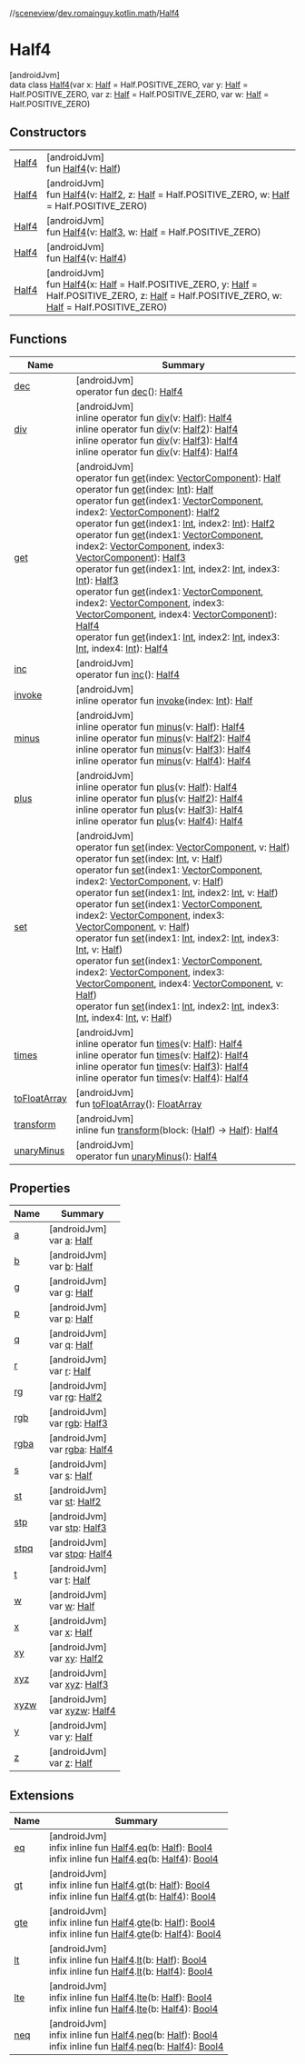 //[sceneview](../../../index.md)/[dev.romainguy.kotlin.math](../index.md)/[Half4](index.md)

# Half4

[androidJvm]\
data class [Half4](index.md)(var x: [Half](../-half/index.md) = Half.POSITIVE_ZERO, var y: [Half](../-half/index.md) = Half.POSITIVE_ZERO, var z: [Half](../-half/index.md) = Half.POSITIVE_ZERO, var w: [Half](../-half/index.md) = Half.POSITIVE_ZERO)

## Constructors

| | |
|---|---|
| [Half4](-half4.md) | [androidJvm]<br>fun [Half4](-half4.md)(v: [Half](../-half/index.md)) |
| [Half4](-half4.md) | [androidJvm]<br>fun [Half4](-half4.md)(v: [Half2](../-half2/index.md), z: [Half](../-half/index.md) = Half.POSITIVE_ZERO, w: [Half](../-half/index.md) = Half.POSITIVE_ZERO) |
| [Half4](-half4.md) | [androidJvm]<br>fun [Half4](-half4.md)(v: [Half3](../-half3/index.md), w: [Half](../-half/index.md) = Half.POSITIVE_ZERO) |
| [Half4](-half4.md) | [androidJvm]<br>fun [Half4](-half4.md)(v: [Half4](index.md)) |
| [Half4](-half4.md) | [androidJvm]<br>fun [Half4](-half4.md)(x: [Half](../-half/index.md) = Half.POSITIVE_ZERO, y: [Half](../-half/index.md) = Half.POSITIVE_ZERO, z: [Half](../-half/index.md) = Half.POSITIVE_ZERO, w: [Half](../-half/index.md) = Half.POSITIVE_ZERO) |

## Functions

| Name | Summary |
|---|---|
| [dec](dec.md) | [androidJvm]<br>operator fun [dec](dec.md)(): [Half4](index.md) |
| [div](div.md) | [androidJvm]<br>inline operator fun [div](div.md)(v: [Half](../-half/index.md)): [Half4](index.md)<br>inline operator fun [div](div.md)(v: [Half2](../-half2/index.md)): [Half4](index.md)<br>inline operator fun [div](div.md)(v: [Half3](../-half3/index.md)): [Half4](index.md)<br>inline operator fun [div](div.md)(v: [Half4](index.md)): [Half4](index.md) |
| [get](get.md) | [androidJvm]<br>operator fun [get](get.md)(index: [VectorComponent](../-vector-component/index.md)): [Half](../-half/index.md)<br>operator fun [get](get.md)(index: [Int](https://kotlinlang.org/api/latest/jvm/stdlib/kotlin/-int/index.html)): [Half](../-half/index.md)<br>operator fun [get](get.md)(index1: [VectorComponent](../-vector-component/index.md), index2: [VectorComponent](../-vector-component/index.md)): [Half2](../-half2/index.md)<br>operator fun [get](get.md)(index1: [Int](https://kotlinlang.org/api/latest/jvm/stdlib/kotlin/-int/index.html), index2: [Int](https://kotlinlang.org/api/latest/jvm/stdlib/kotlin/-int/index.html)): [Half2](../-half2/index.md)<br>operator fun [get](get.md)(index1: [VectorComponent](../-vector-component/index.md), index2: [VectorComponent](../-vector-component/index.md), index3: [VectorComponent](../-vector-component/index.md)): [Half3](../-half3/index.md)<br>operator fun [get](get.md)(index1: [Int](https://kotlinlang.org/api/latest/jvm/stdlib/kotlin/-int/index.html), index2: [Int](https://kotlinlang.org/api/latest/jvm/stdlib/kotlin/-int/index.html), index3: [Int](https://kotlinlang.org/api/latest/jvm/stdlib/kotlin/-int/index.html)): [Half3](../-half3/index.md)<br>operator fun [get](get.md)(index1: [VectorComponent](../-vector-component/index.md), index2: [VectorComponent](../-vector-component/index.md), index3: [VectorComponent](../-vector-component/index.md), index4: [VectorComponent](../-vector-component/index.md)): [Half4](index.md)<br>operator fun [get](get.md)(index1: [Int](https://kotlinlang.org/api/latest/jvm/stdlib/kotlin/-int/index.html), index2: [Int](https://kotlinlang.org/api/latest/jvm/stdlib/kotlin/-int/index.html), index3: [Int](https://kotlinlang.org/api/latest/jvm/stdlib/kotlin/-int/index.html), index4: [Int](https://kotlinlang.org/api/latest/jvm/stdlib/kotlin/-int/index.html)): [Half4](index.md) |
| [inc](inc.md) | [androidJvm]<br>operator fun [inc](inc.md)(): [Half4](index.md) |
| [invoke](invoke.md) | [androidJvm]<br>inline operator fun [invoke](invoke.md)(index: [Int](https://kotlinlang.org/api/latest/jvm/stdlib/kotlin/-int/index.html)): [Half](../-half/index.md) |
| [minus](minus.md) | [androidJvm]<br>inline operator fun [minus](minus.md)(v: [Half](../-half/index.md)): [Half4](index.md)<br>inline operator fun [minus](minus.md)(v: [Half2](../-half2/index.md)): [Half4](index.md)<br>inline operator fun [minus](minus.md)(v: [Half3](../-half3/index.md)): [Half4](index.md)<br>inline operator fun [minus](minus.md)(v: [Half4](index.md)): [Half4](index.md) |
| [plus](plus.md) | [androidJvm]<br>inline operator fun [plus](plus.md)(v: [Half](../-half/index.md)): [Half4](index.md)<br>inline operator fun [plus](plus.md)(v: [Half2](../-half2/index.md)): [Half4](index.md)<br>inline operator fun [plus](plus.md)(v: [Half3](../-half3/index.md)): [Half4](index.md)<br>inline operator fun [plus](plus.md)(v: [Half4](index.md)): [Half4](index.md) |
| [set](set.md) | [androidJvm]<br>operator fun [set](set.md)(index: [VectorComponent](../-vector-component/index.md), v: [Half](../-half/index.md))<br>operator fun [set](set.md)(index: [Int](https://kotlinlang.org/api/latest/jvm/stdlib/kotlin/-int/index.html), v: [Half](../-half/index.md))<br>operator fun [set](set.md)(index1: [VectorComponent](../-vector-component/index.md), index2: [VectorComponent](../-vector-component/index.md), v: [Half](../-half/index.md))<br>operator fun [set](set.md)(index1: [Int](https://kotlinlang.org/api/latest/jvm/stdlib/kotlin/-int/index.html), index2: [Int](https://kotlinlang.org/api/latest/jvm/stdlib/kotlin/-int/index.html), v: [Half](../-half/index.md))<br>operator fun [set](set.md)(index1: [VectorComponent](../-vector-component/index.md), index2: [VectorComponent](../-vector-component/index.md), index3: [VectorComponent](../-vector-component/index.md), v: [Half](../-half/index.md))<br>operator fun [set](set.md)(index1: [Int](https://kotlinlang.org/api/latest/jvm/stdlib/kotlin/-int/index.html), index2: [Int](https://kotlinlang.org/api/latest/jvm/stdlib/kotlin/-int/index.html), index3: [Int](https://kotlinlang.org/api/latest/jvm/stdlib/kotlin/-int/index.html), v: [Half](../-half/index.md))<br>operator fun [set](set.md)(index1: [VectorComponent](../-vector-component/index.md), index2: [VectorComponent](../-vector-component/index.md), index3: [VectorComponent](../-vector-component/index.md), index4: [VectorComponent](../-vector-component/index.md), v: [Half](../-half/index.md))<br>operator fun [set](set.md)(index1: [Int](https://kotlinlang.org/api/latest/jvm/stdlib/kotlin/-int/index.html), index2: [Int](https://kotlinlang.org/api/latest/jvm/stdlib/kotlin/-int/index.html), index3: [Int](https://kotlinlang.org/api/latest/jvm/stdlib/kotlin/-int/index.html), index4: [Int](https://kotlinlang.org/api/latest/jvm/stdlib/kotlin/-int/index.html), v: [Half](../-half/index.md)) |
| [times](times.md) | [androidJvm]<br>inline operator fun [times](times.md)(v: [Half](../-half/index.md)): [Half4](index.md)<br>inline operator fun [times](times.md)(v: [Half2](../-half2/index.md)): [Half4](index.md)<br>inline operator fun [times](times.md)(v: [Half3](../-half3/index.md)): [Half4](index.md)<br>inline operator fun [times](times.md)(v: [Half4](index.md)): [Half4](index.md) |
| [toFloatArray](to-float-array.md) | [androidJvm]<br>fun [toFloatArray](to-float-array.md)(): [FloatArray](https://kotlinlang.org/api/latest/jvm/stdlib/kotlin/-float-array/index.html) |
| [transform](transform.md) | [androidJvm]<br>inline fun [transform](transform.md)(block: ([Half](../-half/index.md)) -&gt; [Half](../-half/index.md)): [Half4](index.md) |
| [unaryMinus](unary-minus.md) | [androidJvm]<br>operator fun [unaryMinus](unary-minus.md)(): [Half4](index.md) |

## Properties

| Name | Summary |
|---|---|
| [a](a.md) | [androidJvm]<br>var [a](a.md): [Half](../-half/index.md) |
| [b](b.md) | [androidJvm]<br>var [b](b.md): [Half](../-half/index.md) |
| [g](g.md) | [androidJvm]<br>var [g](g.md): [Half](../-half/index.md) |
| [p](p.md) | [androidJvm]<br>var [p](p.md): [Half](../-half/index.md) |
| [q](q.md) | [androidJvm]<br>var [q](q.md): [Half](../-half/index.md) |
| [r](r.md) | [androidJvm]<br>var [r](r.md): [Half](../-half/index.md) |
| [rg](rg.md) | [androidJvm]<br>var [rg](rg.md): [Half2](../-half2/index.md) |
| [rgb](rgb.md) | [androidJvm]<br>var [rgb](rgb.md): [Half3](../-half3/index.md) |
| [rgba](rgba.md) | [androidJvm]<br>var [rgba](rgba.md): [Half4](index.md) |
| [s](s.md) | [androidJvm]<br>var [s](s.md): [Half](../-half/index.md) |
| [st](st.md) | [androidJvm]<br>var [st](st.md): [Half2](../-half2/index.md) |
| [stp](stp.md) | [androidJvm]<br>var [stp](stp.md): [Half3](../-half3/index.md) |
| [stpq](stpq.md) | [androidJvm]<br>var [stpq](stpq.md): [Half4](index.md) |
| [t](t.md) | [androidJvm]<br>var [t](t.md): [Half](../-half/index.md) |
| [w](w.md) | [androidJvm]<br>var [w](w.md): [Half](../-half/index.md) |
| [x](x.md) | [androidJvm]<br>var [x](x.md): [Half](../-half/index.md) |
| [xy](xy.md) | [androidJvm]<br>var [xy](xy.md): [Half2](../-half2/index.md) |
| [xyz](xyz.md) | [androidJvm]<br>var [xyz](xyz.md): [Half3](../-half3/index.md) |
| [xyzw](xyzw.md) | [androidJvm]<br>var [xyzw](xyzw.md): [Half4](index.md) |
| [y](y.md) | [androidJvm]<br>var [y](y.md): [Half](../-half/index.md) |
| [z](z.md) | [androidJvm]<br>var [z](z.md): [Half](../-half/index.md) |

## Extensions

| Name | Summary |
|---|---|
| [eq](../eq.md) | [androidJvm]<br>infix inline fun [Half4](index.md).[eq](../eq.md)(b: [Half](../-half/index.md)): [Bool4](../-bool4/index.md)<br>infix inline fun [Half4](index.md).[eq](../eq.md)(b: [Half4](index.md)): [Bool4](../-bool4/index.md) |
| [gt](../gt.md) | [androidJvm]<br>infix inline fun [Half4](index.md).[gt](../gt.md)(b: [Half](../-half/index.md)): [Bool4](../-bool4/index.md)<br>infix inline fun [Half4](index.md).[gt](../gt.md)(b: [Half4](index.md)): [Bool4](../-bool4/index.md) |
| [gte](../gte.md) | [androidJvm]<br>infix inline fun [Half4](index.md).[gte](../gte.md)(b: [Half](../-half/index.md)): [Bool4](../-bool4/index.md)<br>infix inline fun [Half4](index.md).[gte](../gte.md)(b: [Half4](index.md)): [Bool4](../-bool4/index.md) |
| [lt](../lt.md) | [androidJvm]<br>infix inline fun [Half4](index.md).[lt](../lt.md)(b: [Half](../-half/index.md)): [Bool4](../-bool4/index.md)<br>infix inline fun [Half4](index.md).[lt](../lt.md)(b: [Half4](index.md)): [Bool4](../-bool4/index.md) |
| [lte](../lte.md) | [androidJvm]<br>infix inline fun [Half4](index.md).[lte](../lte.md)(b: [Half](../-half/index.md)): [Bool4](../-bool4/index.md)<br>infix inline fun [Half4](index.md).[lte](../lte.md)(b: [Half4](index.md)): [Bool4](../-bool4/index.md) |
| [neq](../neq.md) | [androidJvm]<br>infix inline fun [Half4](index.md).[neq](../neq.md)(b: [Half](../-half/index.md)): [Bool4](../-bool4/index.md)<br>infix inline fun [Half4](index.md).[neq](../neq.md)(b: [Half4](index.md)): [Bool4](../-bool4/index.md) |
